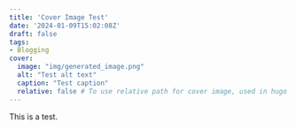 ```yaml
---
title: 'Cover Image Test'
date: '2024-01-09T15:02:08Z'
draft: false
tags:
- Blogging
cover:
  image: "img/generated_image.png"
  alt: "Test alt text"
  caption: "Test caption"
  relative: false # To use relative path for cover image, used in hugo Page-bundles
---
```

This is a test.
